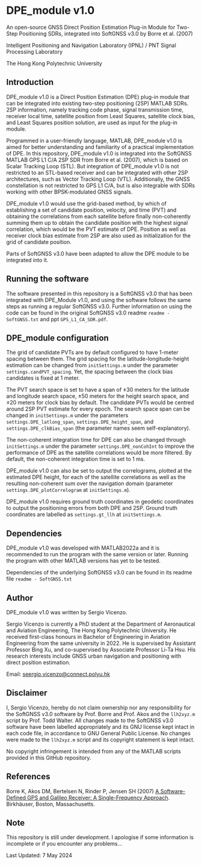 # DPE_module v1.0
An open-source GNSS Direct Position Estimation Plug-in Module for Two-Step Positioning SDRs, integrated into SoftGNSS v3.0 by Borre et al. (2007)

Intelligent Positioning and Navigation Laboratory (IPNL) / PNT Signal Processing Laboratory

The Hong Kong Polytechnic University

## Introduction
DPE_module v1.0 is a Direct Position Estimation (DPE) plug-in module that can be integrated into existing two-step positioning (2SP) MATLAB SDRs. 2SP information, namely tracking code phase, signal transmission time, receiver local time, satellite position from Least Squares, satellite clock bias, and Least Squares position solution, are used as input for the plug-in module. 

Programmed in a user-friendly language, MATLAB, DPE_module v1.0 is aimed for better understanding and familiarity of a practical implementation of DPE. In this repository, DPE_module v1.0 is integrated into the SoftGNSS MATLAB GPS L1 C/A 2SP SDR from Borre et al. (2007), which is based on Scalar Tracking Loop (STL). But integration of DPE_module v1.0 is not restricted to an STL-based receiver and can be integrated with other 2SP architectures, such as Vector Tracking Loop (VTL). Additionally, the GNSS constellation is not restricted to GPS L1 C/A, but is also integrable with SDRs working with other BPSK-modulated GNSS signals. 

DPE_module v1.0 would use the grid-based method, by which of establishing a set of candidate position, velocity, and time (PVT) and obtaining the correlations from each satellite before finally non-coherently summing them up to obtain the candidate position with the highest signal correlation, which would be the PVT estimate of DPE. Position as well as receiver clock bias estimate from 2SP are also used as initialization for the grid of candidate position. 

Parts of SoftGNSS v3.0 have been adapted to allow the DPE module to be integrated into it. 

## Running the software
The software presented in this repository is a SoftGNSS v3.0 that has been integrated with DPE_Module v1.0, and using the software follows the same steps as running a regular SoftGNSS v3.0. Further information on using the code can be found in the original SoftGNSS v3.0 readme `readme - SoftGNSS.txt` and ppt `GPS_L1_CA_SDR.pdf`.

## DPE_module configuration
The grid of candidate PVTs are by default configured to have 1-meter spacing between them. The grid spacing for the latitude-longitude-height estimation can be changed from `initSettings.m` under the parameter `settings.candPVT_spacing`. Yet, the spacing between the clock bias candidates is fixed at 1 meter. 

The PVT search space is set to have a span of ±30 meters for the latitude and longitude search space, ±50 meters for the height search space, and ±20 meters for clock bias by default. The candidate PVTs would be centred around 2SP PVT estimate for every epoch. 
The search space span can be changed in `initSettings.m` under the parameters `settings.DPE_latlong_span`, `settings.DPE_height_span`, and `settings.DPE_clkBias_span` (the parameter names seem self-explanatory). 

The non-coherent integration time for DPE can also be changed through `initSettings.m` under the parameter `settings.DPE_nonCohInt` to improve the performance of DPE as the satellite correlations would be more filtered. By default, the non-coherent integration time is set to 1 ms.

DPE_module v1.0 can also be set to output the correlograms, plotted at the estimated DPE height, for each of the satellite correlations as well as the resulting non-coherent sum over the navigation domain (parameter `settings.DPE_plotCorrelogram` at `initSettings.m`).

DPE_module v1.0 requires ground truth coordinates in geodetic coordinates to output the positioning errors from both DPE and 2SP. Ground truth coordinates are labelled as `settings.gt_llh` at `initSettings.m`.

## Dependencies
DPE_module v1.0 was developed with MATLAB2022a and it is recommended to run the program with the same version or later. Running the program with other MATLAB versions has yet to be tested.

Dependencies of the underlying SoftGNSS v3.0 can be found in its readme file `readme - SoftGNSS.txt`

## Author

DPE_module v1.0 was written by Sergio Vicenzo.

Sergio Vicenzo is currently a PhD student at the Department of Aeronautical and Aviation Engineering, The Hong Kong Polytechnic University. He received first-class honours in Bachelor of Engineering in Aviation Engineering from the same university in 2022. He is supervised by Assistant Professor Bing Xu, and co-supervised by Associate Professor Li-Ta Hsu. His research interests include GNSS urban navigation and positioning with direct position estimation.

Email: <seergio.vicenzo@connect.polyu.hk>

## Disclaimer
I, Sergio Vicenzo, hereby do not claim ownership nor any responsibility for the SoftGNSS v3.0 software by Prof. Borre and Prof. Akos and the `llh2xyz.m` script by Prof. Todd Walter. All changes made to the SoftGNSS v3.0 software have been labelled appropriately and its GNU license kept intact in each code file, in accordance to GNU General Public License. No changes were made to the `llh2xyz.m` script and its copyright statement is kept intact.

No copyright infringement is intended from any of the MATLAB scripts provided in this GitHub repository.

## References
Borre K, Akos DM, Bertelsen N, Rinder P, Jensen SH (2007) [A Software-Defined GPS and Galileo Receiver: A Single-Frequency Approach](https://link.springer.com/book/10.1007/978-0-8176-4540-3). Birkhäuser, Boston, Massachusetts.

## Note
This repository is still under development. I apologise if some information is incomplete or if you encounter any problems...

Last Updated: 7 May 2024

	   
